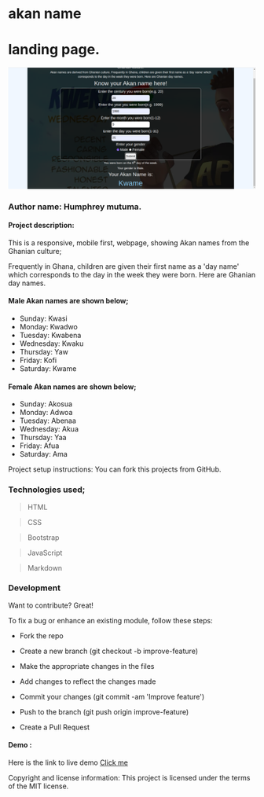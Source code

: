 # akan name

# landing page.
![The Home page](images/landing.png)

### Author name: Humphrey mutuma.

#### Project description:
This is a responsive, mobile first, webpage, showing Akan names from the Ghanian culture;

Frequently in Ghana, children are given their first name as a 'day name' which corresponds to the day in the week they were born. Here are Ghanian day names.

#### Male Akan names are shown below;
- Sunday: Kwasi
- Monday: Kwadwo
- Tuesday: Kwabena
- Wednesday: Kwaku
- Thursday:  Yaw
- Friday: Kofi
- Saturday: Kwame

#### Female Akan names are shown below;
- Sunday: Akosua
- Monday: Adwoa
- Tuesday: Abenaa
- Wednesday: Akua
- Thursday:  Yaa
- Friday: Afua
- Saturday: Ama

Project setup instructions: You can fork this projects from GitHub.

### Technologies used;
> HTML

> CSS

>Bootstrap

>JavaScript

>Markdown

 ### Development
Want to contribute? Great!

To fix a bug or enhance an existing module, follow these steps:

- Fork the repo

- Create a new branch (git checkout -b improve-feature)

- Make the appropriate changes in the files

- Add changes to reflect the changes made

- Commit your changes (git commit -am 'Improve feature')

- Push to the branch (git push origin improve-feature)

- Create a Pull Request

#### Demo : 
Here is the link to live demo [Click me](https://humphrey-mutuma.github.io/akan-name/)

Copyright and license information: This project is licensed under the terms of the MIT license.
